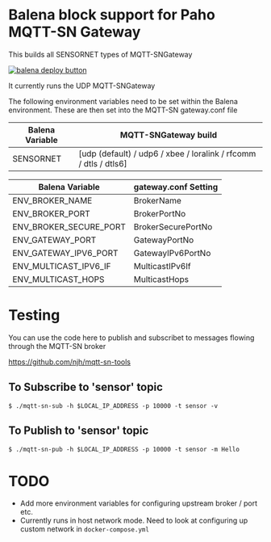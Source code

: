
# Balena block support for Paho MQTT-SN Gateway

This builds all SENSORNET types of MQTT-SNGateway 

[![balena deploy button](https://www.balena.io/deploy.svg)](https://dashboard.balena-cloud.com/deploy)

It currently runs the UDP MQTT-SNGateway

The following environment variables need to be set within the Balena environment. These are then set into the MQTT-SN gateway.conf file

| Balena Variable | MQTT-SNGateway build |
| --------------- | ------- |
| SENSORNET       |  [udp (default) / udp6 / xbee / loralink / rfcomm / dtls / dtls6] |

| Balena Variable | gateway.conf Setting |
| --------------- | ------- |
| ENV_BROKER_NAME | BrokerName |
| ENV_BROKER_PORT | BrokerPortNo |
| ENV_BROKER_SECURE_PORT | BrokerSecurePortNo |
| ENV_GATEWAY_PORT | GatewayPortNo |
| ENV_GATEWAY_IPV6_PORT | GatewayIPv6PortNo |
| ENV_MULTICAST_IPV6_IF | MulticastIPv6If |
| ENV_MULTICAST_HOPS | MulticastHops |

# Testing

You can use the code here to publish and subscribet to messages flowing through the MQTT-SN broker

https://github.com/njh/mqtt-sn-tools

## To Subscribe to 'sensor' topic

```
$ ./mqtt-sn-sub -h $LOCAL_IP_ADDRESS -p 10000 -t sensor -v
```

## To Publish to 'sensor' topic

```
$ ./mqtt-sn-pub -h $LOCAL_IP_ADDRESS -p 10000 -t sensor -m Hello
```

# TODO

- Add more environment variables for configuring upstream broker / port etc.
- Currently runs in host network mode. Need to look at configuring up custom network in `docker-compose.yml`
